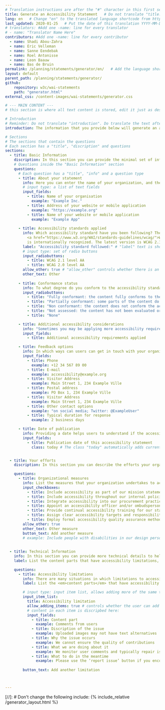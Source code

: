 ```yaml
---
# Translation instructions are after the "#" character in this first section. (They are comments that do not show up in the web page.)
title: Generate an Accessibility Statement   # Do not translate "title:". Do translate the text after "title:".
lang: en   # Change "en" to the translated language shortcode from https://www.iana.org/assignments/language-subtag-registry/language-subtag-registry
last_updated: 2020-01-25   # Put the date of this translation YYYY-MM-DD (with month in the middle)
# translators: #Add one -name: line for every translator
# - name: "Translator Name Here"
contributors: #Add one -name: line for every contributor 
  - name: Shadi Abou-Zahra
  - name: Eric Velleman
  - name: Sanne Eendebak
  - name: Roel Antonisse
  - name: Leon Baauw
  - name: Bas de Bruin
permalink: /planning/statements/generator/en/   # Add the language shortcode to the end; for example /planning/statements/generator/nl/
layout: default
parent_path: /planning/statements/generator/
github:
    repository: w3c/wai-statements
    path: "generator.html"
external_css: /content-images/wai-statements/generator.css

# --- MAIN CONTENT ---
# this section is where all text content is stored, edit it just as described above

# Introduction
# Reminder: Do not translate "introduction". Do translate the text after "introduction:"
introduction: The information that you provide below will generate an accessibility statement that you can download and further refine. None of the fields are required. None of the information you enter is stored outside your web browser.

# Sections
# The sections that contain the questions
# Each section has a "title", "discription" and questions
sections:
  - title: Basic Information
    discription: In this section you can provide the minimal set of information recommended for your accessibility statement. This includes information about your organization, the accessibility standards you applied, and your contact information for feedback.
    # Questions inside the "Basic Information" section
    questions:
      # Each question has a "title", "info" and a question type
      - title: About your statement
        info: Here you can enter the name of your organization, and the web address and name of your website or mobile application. For mobile applications, include version information and the release date, to identify a specific version.
        # input type: a list of text fields
        input_fields:
          - title: Name of your organisation
            example: "Example Inc."
          - title: Address of your website or mobile application
            example: "https://example.org"
          - title: Name of your website or mobile application
            example: "Example App"
      
      - title: Accessibility standards applied
        info: Which accessibility standard have you been following? The 
          <a href="https://www.w3.org/WAI/standards-guidelines/wcag/">Web Content Accessibility Guidelines (WCAG)</a>
          is internationally recognized. The latest version is WCAG 2.1.
        label: "Accessibility standard followed:" # "label" text is shown above the input buttons
        # input type: set of radio buttons
        input_radiobuttons:
          - title: WCAG 2.1 level AA
          - title: WCAG 2.0 level AA
        allow_other: true # "allow_other" controls whether there is an "Other" option at the bottom
        other_text: Other
      
      - title: Conformance status
        info: To what degree do you conform to the accessibility standard stated in the previous section? Sometimes there are justifiable reasons to not fully conform. You can indicate parts that do not yet fully conform, including guidance on how users can find help, in later sections of this form.
        input_radiobuttons: 
          - title: "Fully conformant: the content fully conforms to the accessibility standard without any exceptions"
          - title: "Partially conformant: some parts of the content do not fully conform to the accessibility standard (you can indicate these parts in later sections of this form)"
          - title: "Non conformant: the content does not conform the accessibility standard" 
          - title: "Not assessed: the content has not been evaluated or the evaluation results are not available"
          - title: "None"

      - title: Additional accessibility considerations
        info: "Sometimes you may be applying more accessibility requirements than those specified in the accessibility standard stated above. For example, you may be providing sign language videos or real-time captioning for live media. Here you can list these additional accessibility requirements. <br><strong>Example:</strong> “Although our goal is WCAG 2.1 Level AA conformance, we have also applied some Level AAA Success Criteria: Images of text are only used for decorative purposes. Re-authentication after a session expires does not cause loss of data. Some videos have sign language interpretation.”"
        input_fields: 
          - title: Additional accessibility requirements applied

      - title: Feedback options
        info: In which ways can users can get in touch with your organization when they encounter an accessibility barrier? Ideally you should provide more than one option. Also indicate the duration after which users can expect a response from your organization.
        input_fields: 
          - title: Phone
            example: +12 34 567 89 00
          - title: E-mail
            example: accessibility@example.org
          - title: Visitor Address
            example: Main Street 1, 234 Example Ville
          - title: Postal address
            example: PO Box 1, 234 Example Ville
          - title: Visitor Address
            example: Main Street 1, 234 Example Ville
          - title: Other contact options
            example: "on social media; Twitter: @ExampleUser"
          - title: Typical duration for response
            example: 2 business days

      - title: Date of publication
        info: Providing a date helps users to understand if the accessibility statement is being actively maintained or outdated. Ideally the date of an accessibility statement should not exceed one year, or it may be considered unmaintained. Writing out the month makes the date clearer internationally (eg. "1 February 2019" rather than "01/02/2019", which is ambiguous).
        input_fields:
          - title: Publication date of this accessibility statement
            class: today # The class "today" automatically adds current date to input field


  - title: Your efforts
    discription: In this section you can describe the efforts your organization takes to ensure accessibility. This helps users to understand your sincerity and the validity of the claims you make in your accessibility statement.

    questions:
      - title: Organizational measures
        info: List the measures that your organization undertakes to achieve sustainable accessibility. This includes measures such as procurement actions, training, raising awareness, and quality assurance. Some of these measures are pre-defined for your convenience but you can add more as needed.
        input_checkboxes: 
          - title: Include accessibility as part of our mission statement.
          - title: Include accessibility throughout our internal policies.
          - title: Integrate accessibility into our procurement practices.
          - title: Appoint an accessibility officer and/or ombudsperson.
          - title: Provide continual accessibility training for our staff.
          - title: Assign clear accessibility targets and responsibilities.
          - title: Employ formal accessibility quality assurance methods.
        allow_other: true
        other_text: Other measure
        button_text: Add another measure
        # example: Include people with disabilities in our design personas
  
  
  - title: Technical Information
    info: In this section you can provide more technical details to help users understand any issues they may be observing. This includes information about compatibility with web browsers and assistive technologies.
    label: List the content parts that have accessibility limitations, a description of the issue that may be observed by users, a brief explanation of why the issue occurs, and what to do in the mean time, such as who to contact or where to find accessibility alternatives where appropriate.

    questions:
      - title: Accessibility limitations
        info: There are many situations in which limitations to accessibility can occur. For example, you may not be able ensure instant accessibility of user-generated content. Providing transparency on such situations helps users to understand any issue they may be observing, and to find alternatives where applicable. Under the EU Web Accessibility Directive, public bodies are required to provide information on the parts of the content that do not conform, the reason for not conforming, and, if applicable, where to find accessible alternatives.
        label: List the <em>content parts</em> that have accessibility limitations, a <em>description of the issue</em> that may be observed by users, a brief explanation of <em>why the issue occurs</em>, and <em>what to do in the mean time</em>, such as who to contact or where to find accessibility alternatives where appropriate.

        # input type: input item list, allows adding more of the same type of item
        input_item_list:
          title: Accessibility limitation
          allow_adding_items: true # controls whether the user can add more of this type of item
          # content in each item is discripbed here:
          input_fields:
            - title: Content part
              example: Comments from users
            - title: Discription of the issue
              example: Uploaded images may not have text alternatives
            - title: Why the issue occurs
              example: We cannot ensure the quality of contributions
            - title: What we are doing about it
              example: We monitor user comments and typically repair issues within 2 business days
            - title: What to do in the meantime
              example: Please use the ‘report issue’ button if you encounter an issue
        
        button_text: Add another limitation



---
```


[//]: # Don't change the following include:
{% include_relative /generator_layout.html %}